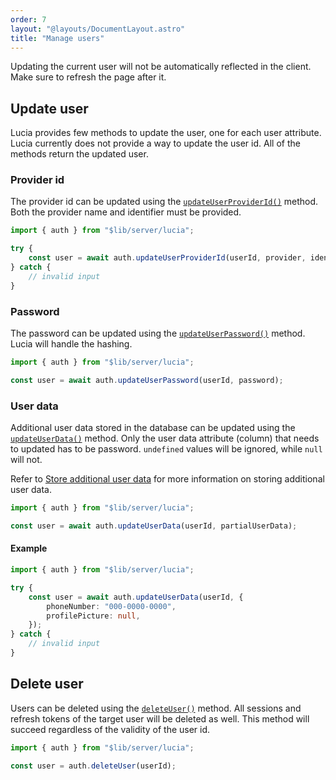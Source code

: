 ```yaml
---
order: 7
layout: "@layouts/DocumentLayout.astro"
title: "Manage users"
---
```


Updating the current user will not be automatically reflected in the client. Make sure to refresh the page after it.

## Update user

Lucia provides few methods to update the user, one for each user attribute. Lucia currently does not provide a way to update the user id. All of the methods return the updated user.

### Provider id

The provider id can be updated using the [`updateUserProviderId()`](/reference/api/server-api#updateuserproviderid) method. Both the provider name and identifier must be provided.

```ts
import { auth } from "$lib/server/lucia";

try {
    const user = await auth.updateUserProviderId(userId, provider, identifier);
} catch {
    // invalid input
}
```

### Password

The password can be updated using the [`updateUserPassword()`](/reference/api/server-api#updateuserpassword) method. Lucia will handle the hashing.

```ts
import { auth } from "$lib/server/lucia";

const user = await auth.updateUserPassword(userId, password);
```

### User data

Additional user data stored in the database can be updated using the [`updateUserData()`](/reference/api/server-api#updateuserdata) method. Only the user data attribute (column) that needs to updated has to be password. `undefined` values will be ignored, while `null` will not.

Refer to [Store additional user data](/learn/basics/store-additional-user-data) for more information on storing additional user data.

```ts
import { auth } from "$lib/server/lucia";

const user = await auth.updateUserData(userId, partialUserData);
```

#### Example

```ts
import { auth } from "$lib/server/lucia";

try {
    const user = await auth.updateUserData(userId, {
        phoneNumber: "000-0000-0000",
        profilePicture: null,
    });
} catch {
    // invalid input
}
```

## Delete user

Users can be deleted using the [`deleteUser()`](/reference/api/server-api#deleteuser) method. All sessions and refresh tokens of the target user will be deleted as well. This method will succeed regardless of the validity of the user id.

```ts
import { auth } from "$lib/server/lucia";

const user = auth.deleteUser(userId);
```
